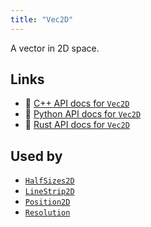 ```yaml
---
title: "Vec2D"
---
```


A vector in 2D space.


## Links
 * 🌊 [C++ API docs for `Vec2D`](https://ref.rerun.io/docs/cpp/stable/structrerun_1_1datatypes_1_1Vec2D.html)
 * 🐍 [Python API docs for `Vec2D`](https://ref.rerun.io/docs/python/stable/common/datatypes#rerun.datatypes.Vec2D)
 * 🦀 [Rust API docs for `Vec2D`](https://docs.rs/rerun/latest/rerun/datatypes/struct.Vec2D.html)


## Used by

* [`HalfSizes2D`](../components/half_sizes2d.md)
* [`LineStrip2D`](../components/line_strip2d.md)
* [`Position2D`](../components/position2d.md)
* [`Resolution`](../components/resolution.md)
